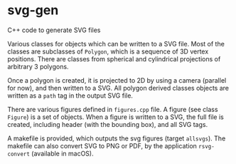 # svg-gen
C++ code to generate SVG files

Various classes for objects which can be written to a SVG file. Most of the classes are subclasses of `Polygon`, which is a sequence of 3D vertex positions. There are classes from spherical and cylindrical projections of arbitrary 3 polygons.

Once a polygon is created, it is projected to 2D by using a camera (parallel for now), and then written to a SVG. All polygon derived classes objects are written as a `path` tag in the output SVG file.

There are various figures defined in `figures.cpp` file. A figure (see class `Figure`) is a set of objects. When a figure is written to a SVG, the full file is created, including header (with the bounding box), and all SVG tags.

A makefile is provided, which outputs the svg figures (target `allsvgs`). The makefile can also convert SVG to PNG or PDF, by the application `rsvg-convert` (available in macOS). 
